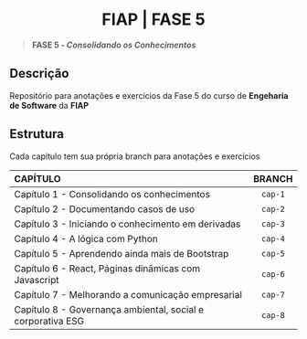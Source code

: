 <h1 align=center>FIAP | FASE 5</h1>

>**FASE 5 - *Consolidando os Conhecimentos***

## Descrição

Repositório para anotações e exercícios da Fase 5 do curso de **Engeharia de Software** da **FIAP**

## Estrutura

Cada capítulo tem sua própria branch para anotações e exercícios

| CAPÍTULO                                                    | BRANCH  |
|:------------------------------------------------------------|:-------:|
| Capítulo 1 - Consolidando os conhecimentos                  | `cap-1` |
| Capítulo 2 - Documentando casos de uso                      | `cap-2` |
| Capítulo 3 - Iniciando o conhecimento em derivadas          | `cap-3` |
| Capítulo 4 - A lógica com Python                            | `cap-4` |
| Capítulo 5 - Aprendendo ainda mais de Bootstrap             | `cap-5` |
| Capítulo 6 - React, Páginas dinâmicas com Javascript        | `cap-6` |
| Capítulo 7 - Melhorando a comunicação empresarial           | `cap-7` |
| Capítulo 8 - Governança ambiental, social e corporativa ESG | `cap-8` |
